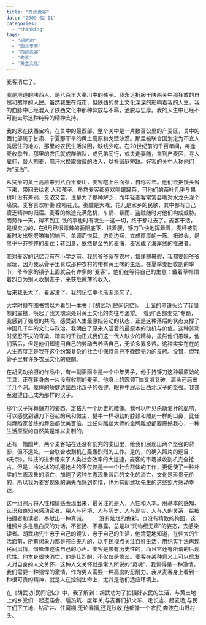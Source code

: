 ```yaml
---
title: "西部麦客"
date: "2009-02-11"
categories: 
  - "thinking"
tags: 
  - "胡武功"
  - "西北麦客"
  - "西部麦客"
  - "麦客"
  - "黄土文化"
---
```


麦客消亡了。

我是地道的陕西人，是八百里大秦川中的孩子。我永远折服于陕西关中那狂放的自然和憨厚的人民。虽然我生在城市，但陕西的黄土文化深深的影响着我的人生，我的血脉中已经混入了陕西文化中那种奔放与不羁，洒脱与忠厚。我的人生中已经不可能去除这种纯粹的精神支持。

我的家在陕西宝鸡，在关中的最西部，整个关中是一片数百公里的产麦区，关中的西北部属于甘肃、宁夏那干旱的黄土高原和戈壁沙漠。那里被联合国划定为不宜人类居住的地方，那里的农民生活贫困，缺钱少吃。在20世纪前的千百年间，每逢麦收季节，那里的农民就成群结队，或兄弟同行，或夫走妻随，来到产麦区，寻人雇佣，替人割麦，用汗水换取微薄的收入，以补家庭短缺。好客的关中人称他们为“麦客”。

从贫瘠的黄土高原来到八百里秦川，麦客吃上白面条，自称过年。他们会把馒头省下来，带回去给老 人和孩子。虽然麦客都喜欢喝罐罐茶，可他们的茶叶几乎与果树叶没有差别，又浓又苦，说是为了提神解乏，而年轻麦客常常会嘴对水龙头灌个痛快。麦客喜欢听秦 腔唱花儿，秦腔是大戏，花儿是家乡的民歌，其中都有自己疲乏精神的归宿。麦客的旅途充满危机，车祸、暴雨、盗贼随时对他们构成威胁。而劳作一天，得不到工 钱的事也时有发生—这一切，终于都过去了。麦客干活，是很卖力的，在6月已很毒辣的骄阳底下，拱着腰，镰刀飞快地挥舞着，麦杆被割断时发出劈劈啪啪的响声，单调而悦耳。边割边捆，立成厚厚的一簇。扭过头，是黑乎乎齐整整的麦茬；转回身，依然是金色的麦海，麦客成了海岸线的推进者。

我对麦客的记忆只有在小学之前。我的爷爷家在农村，每逢寒暑假，我都要回爷爷家玩，因为我从骨子里喜欢那种农村的带有黄土味的生活。在夏季麦田收割的季节，爷爷家的镇子上面就会有许多的“麦客”。他们在等待自己的生意：戴着草帽顶着烈日为别人收割麦子，来获取微薄的收入。

后来我长大了，麦客没了。我的记忆中也渐渐淡忘了。

大学时候在图书馆以为看到一本书：《胡武功|民间记忆》。　上面的黑镜头给了我强烈的震撼，唤起了我灵魂深处对黄土文化的向往与渴望。　看到“西部麦克”专题，我感到了强烈的共鸣，感受到人生最原始劳动的状态，正是这种落后的状态支撑了中国几千年的文化与政治。我明白了原来人活着的最原本的动机与价值。这种劳动时坚忍不拔的脊梁、踏实的干劲正式我们这一代人缺少的精神，虽然他们愚昧，他们落后，但是他们知道用自己的劳动去养活自己，无论多累多苦。这种实实在在的人生态度正是我在这个纷繁复杂的社会中保持自己不碌碌无为的良药。没错，但我骨子里有许多农民文化的继嗣。

在胡武功拍摄的作品中，有一副画面中是一个中年男子，他手持镰刀这种最原始的工具，正在转身向一片没有收割的麦子。他身上的圆领T恤又脏又破，肩头还磨出了几个洞。躯体的矫健透出西北汉子的强健，眼神中展示出西北汉子的坚强。我甚至渴望自己成为那样的汉子。

那个汉子挥舞镰刀的姿态，定格为一个历史的雕像。我可以听见杀断麦秆的脆响，可以感觉到镰刀下卷起的风和微尘，犍牛一样韧劲的脖颈和雕刻一样的口鼻，比任何舞蹈家苦练的舞姿都优美百倍，比任何雕塑大师的金牌雕塑都要震撼我心，一种生活原型的自然美是难以复制的。

还有一幅图片，两个麦客站在还没有割完的麦田里，给我们展现出两个坚强的背影，但不远处，一台联合收割机在轰轰烈烈的工作。是的，的确入照片的题目：《无奈》。科技的进步带来了人类社会效率的大提速，麦客的市场被收割机完全抢占。但是，冷冰冰的机器抢占的不仅仅是一一个社会群体的工作，更促使了一种朴实的生态现象的消亡，加速了这种生态现象背后的文化的消亡，文化是珍贵无价的，所以我为麦客现象的消失而感到惋惜，也为有胡武功先生的这些照片感动幸运。

这一组照片将人性和情感表现出来，最关注的是人，人性和人本。用基本的感知、认识和良知来感动读者。用人与环境、人与历史、人与现实、人与人的关系，给被拍摄者和读者，奉献出一种真诚。 　　没有灿烂的色彩，也没有精致的构图，这组照片多是黑白灰的对话，不张扬、不暴露，总是以“润物细无声”的姿态，去感染读者。胡武功先生忠于自己的镜头，忠于自己的生活，他清楚地知道，在伟大的生活面前，所有想象力都是苍白无力的，以平民视点关注百姓生活，用纪实手法再现民间风情，借影像述说自己的心声。麦客是带有历史性的，而且它还有所谓的后现代性。他本身很快消亡，他是壮烈的，不仅仅是惨淡。麦客在某种意义上可以启发人对自身的人文关怀，这种人文关怀就是常人所说的“灵魂”，我觉得是一种激情，我们需要一种强悍的激情，作为男人需要一种高度的忍耐力。我从麦客身上看到一种很可贵的精神，就是人在控制生命上，尤其是他们适应环境上。

在《胡武功|民间记忆》中，我了解到：胡武功为了拍摄好农民的生活，与黄土地上的乡党们一起逛庙会、睡热炕、度年关;与麦客们扒火车、走长途、赶麦场;与民工们下工地、钻矿井、住窝棚;无论春播,还是秋收,他都像一个农民,奔波在山野村头。
